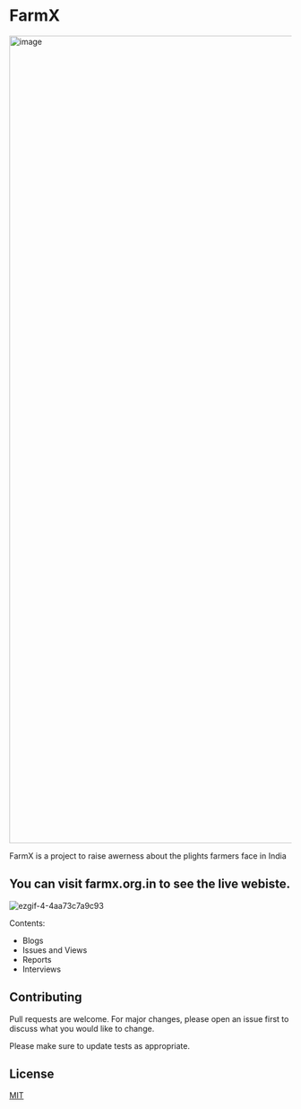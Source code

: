 # FarmX
<img width="1440" alt="image" src="https://user-images.githubusercontent.com/70055735/114722651-9a37dd00-9d57-11eb-8d30-87ff6eb28468.png">

FarmX is a project to raise awerness about the plights farmers face in India 

## You can visit farmx.org.in to see the live webiste. 


![ezgif-4-4aa73c7a9c93](https://user-images.githubusercontent.com/70055735/114725576-395dd400-9d5a-11eb-8c0e-069df8188257.gif)


Contents:
* Blogs 
* Issues and Views 
* Reports
* Interviews


## Contributing
Pull requests are welcome. For major changes, please open an issue first to discuss what you would like to change.

Please make sure to update tests as appropriate.

## License
[MIT](https://choosealicense.com/licenses/mit/)
